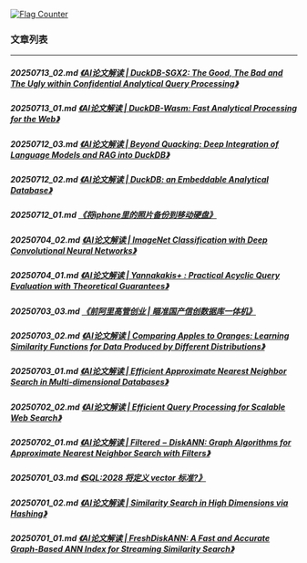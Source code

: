 <a rel="nofollow" href="http://info.flagcounter.com/h9V1"  ><img src="http://s03.flagcounter.com/count/h9V1/bg_FFFFFF/txt_000000/border_CCCCCC/columns_2/maxflags_12/viewers_0/labels_0/pageviews_0/flags_0/"  alt="Flag Counter"  border="0"  ></a>  
  
### 文章列表  
----  
##### 20250713_02.md   [《AI论文解读 | DuckDB-SGX2: The Good, The Bad and The Ugly within Confidential Analytical Query Processing》](20250713_02.md)  
##### 20250713_01.md   [《AI论文解读 | DuckDB-Wasm: Fast Analytical Processing for the Web》](20250713_01.md)  
##### 20250712_03.md   [《AI论文解读 | Beyond Quacking: Deep Integration of Language Models and RAG into DuckDB》](20250712_03.md)  
##### 20250712_02.md   [《AI论文解读 | DuckDB: an Embeddable Analytical Database》](20250712_02.md)  
##### 20250712_01.md   [《将iphone里的照片备份到移动硬盘》](20250712_01.md)  
##### 20250704_02.md   [《AI论文解读 | ImageNet Classification with Deep Convolutional Neural Networks》](20250704_02.md)  
##### 20250704_01.md   [《AI论文解读 | Yannakakis+ : Practical Acyclic Query Evaluation with Theoretical Guarantees》](20250704_01.md)  
##### 20250703_03.md   [《前阿里高管创业 | 瞄准国产信创数据库一体机》](20250703_03.md)  
##### 20250703_02.md   [《AI论文解读 | Comparing Apples to Oranges: Learning Similarity Functions for Data Produced by Different Distributions》](20250703_02.md)  
##### 20250703_01.md   [《AI论文解读 | Efficient Approximate Nearest Neighbor Search in Multi-dimensional Databases》](20250703_01.md)  
##### 20250702_02.md   [《AI论文解读 | Efficient Query Processing for Scalable Web Search》](20250702_02.md)  
##### 20250702_01.md   [《AI论文解读 | Filtered − DiskANN: Graph Algorithms for Approximate Nearest Neighbor Search with Filters》](20250702_01.md)  
##### 20250701_03.md   [《SQL:2028 将定义 vector 标准?》](20250701_03.md)  
##### 20250701_02.md   [《AI论文解读 | Similarity Search in High Dimensions via Hashing》](20250701_02.md)  
##### 20250701_01.md   [《AI论文解读 | FreshDiskANN: A Fast and Accurate Graph-Based ANN Index for Streaming Similarity Search》](20250701_01.md)  
